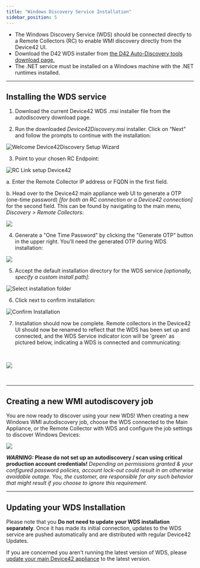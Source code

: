 ```yaml
---
title: "Windows Discovery Service Installation"
sidebar_position: 5
---
```


- The Windows Discovery Service (WDS) should be connected directly to a Remote Collectors (RC) to enable WMI discovery directly from the Device42 UI.
- Download the D42 WDS installer from [the D42 Auto-Discovery tools download page.](https://www.device42.com/autodiscovery/)
- The .NET service must be installed on a Windows machine with the .NET runtimes installed.

* * *

## Installing the WDS service

1) Download the current Device42 WDS .msi installer file from the autodiscovery download page.

2) Run the downloaded _Device42Discovery.msi_ installer. Click on “Next” and follow the prompts to continue with the installation:

![Welcome Device42Discovery Setup Wizard](/assets/images/welcome_d42discovery_wizard.png)

3) Point to your chosen RC Endpoint:

![RC Link setup Device42](/assets/images/RC_Link_Setup.png)

a. Enter the Remote Collector IP address or FQDN in the first field.

b. Head over to the Device42 main appliance web UI to generate a OTP (one-time password) _\[for both an RC connection or a Device42 connection\]_ for the second field. This can be found by navigating to the main menu, _Discovery > Remote Collectors_:

![](/assets/images/WEB-773_RC-list-page-menu.png)

4) Generate a "One Time Password" by clicking the "Generate OTP" button in the upper right. You'll need the generated OTP during WDS installation:

![](/assets/images/WEB-773_generate-OTP-1.png)

5) Accept the default installation directory for the WDS service _\[optionally, specify a custom install path\]_:

![Select installation folder](/assets/images/select_install_folder.png)

6) Click next to confirm installation:

![Confirm Installation](/assets/images/confirm_installation.png)

7) Installation should now be complete. Remote collectors in the Device42 UI should now be renamed to reflect that the WDS has been set up and connected, and the WDS Service indicator icon will be 'green' as pictured below, indicating a WDS is connected and communicating:

 

![](/assets/images/image-2.png)

 

* * *

## Creating a new WMI autodiscovery job

You are now ready to discover using your new WDS! When creating a new Windows WMI autodiscovery job, choose the WDS connected to the Main Appliance, or the Remote Collector with WDS and configure the job settings to discover Windows Devices:

![](/assets/images/image-3.png)

**_WARNING:_ Please do not set up an autodiscovery / scan using critical production account credentials!** _Depending on permissions granted & your configured password policies, account lock-out could result in an otherwise avoidable outage. You, the customer, are responsible for any such behavior that might result if you choose to ignore this requirement._

* * *

## Updating your WDS Installation

Please note that you **Do not need to update your WDS installation separately**. Once it has made its initial connection, updates to the WDS service are pushed automatically and are distributed with regular Device42 Updates.

If you are concerned you aren't running the latest version of WDS, please [update your main Device42 appliance](how-to-videos/update-device42-appliance-how-to.md) to the latest version.
